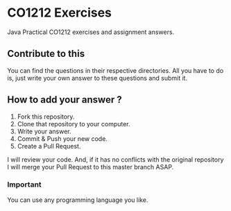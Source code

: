 # CO1212 Exercises
 Java Practical CO1212 exercises and assignment answers.

## Contribute to this
You can find the questions in their respective directories. 
All you have to do is, just write your own answer to these questions and submit it.

## How to add your answer ?
1. Fork this repository.
2. Clone that repository to your computer.
3. Write your answer.
4. Commit & Push your new code.
5. Create a Pull Request.  
  
I will review your code. And, if it has no conflicts with the original repository 
I will merge your Pull Request to this master branch ASAP. 

### Important
You can use any programming language you like. 
